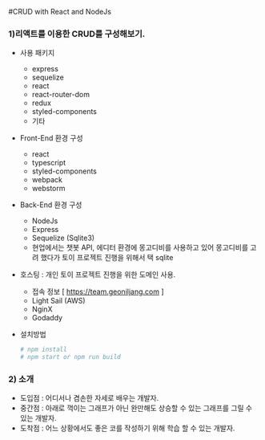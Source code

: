 #CRUD with React and NodeJs

### 1)리액트를 이용한 CRUD를 구성해보기.
 - 사용 패키지
    - express
    - sequelize
    - react
    - react-router-dom
    - redux
    - styled-components
    - 기타
 
 - Front-End 환경 구성
    - react
    - typescript
    - styled-components
    - webpack
    - webstorm
    
 - Back-End 환경 구성
    - NodeJs
    - Express
    - Sequelize (Sqlite3)
    - 현업에서는 챗봇 API, 에디터 환경에 몽고디비를 사용하고 있어 몽고디비를 고려 했다가 토이 프로젝트 진행을 위해서 택 sqlite
     
 - 호스팅 : 개인 토이 프로젝트 진행을 위한 도메인 사용.
    - 접속 정보 [ https://team.geoniljang.com ]
    - Light Sail (AWS) 
    - NginX
    - Godaddy
    
 - 설치방법
    ```bash
    # npm install 
    # npm start or npm run build 
    ```

### 2) 소개
 - 도입점 : 어디서나 겸손한 자세로 배우는 개발자.
 - 중간점 : 아래로 꺽이는 그래프가 아닌 완만해도 상승할 수 있는 그래프를 그릴 수 있는 개발자.
 - 도착점 : 어느 상황에서도 좋은 코를 작성하기 위해 학습 할 수 있는 개발자.